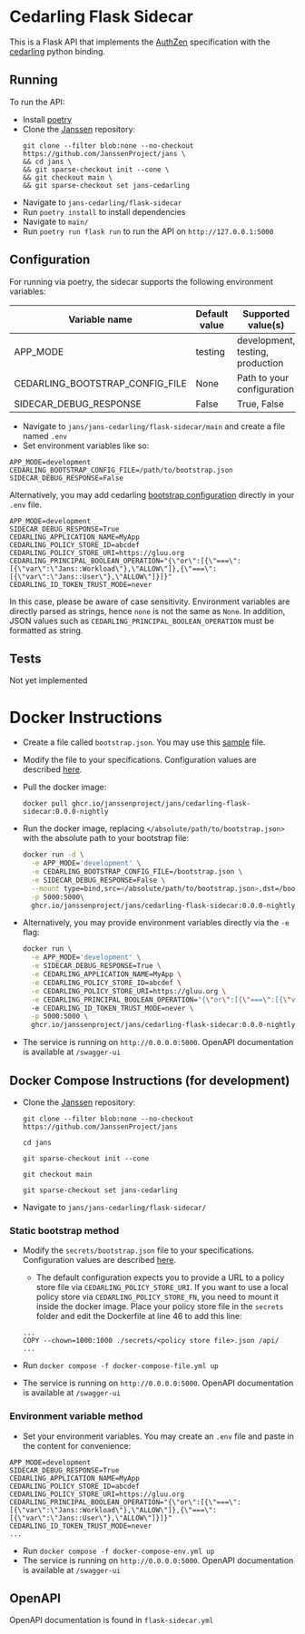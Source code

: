 # Cedarling Flask Sidecar

This is a Flask API that implements the [AuthZen](https://openid.github.io/authzen/) specification with the [cedarling](../) python binding.

## Running

To run the API:

- Install [poetry](https://python-poetry.org/docs/#installation)
- Clone the [Janssen](https://github.com/JanssenProject/jans) repository:
  ```
  git clone --filter blob:none --no-checkout https://github.com/JanssenProject/jans \
  && cd jans \
  && git sparse-checkout init --cone \
  && git checkout main \
  && git sparse-checkout set jans-cedarling
  ```
- Navigate to `jans-cedarling/flask-sidecar`
- Run `poetry install` to install dependencies
- Navigate to `main/`
- Run `poetry run flask run` to run the API on `http://127.0.0.1:5000`

## Configuration

For running via poetry, the sidecar supports the following environment variables:

| Variable name                   | Default value | Supported value(s)               |
| ------------------------------- | ------------- | -------------------------------- |
| APP_MODE                        | testing       | development, testing, production |
| CEDARLING_BOOTSTRAP_CONFIG_FILE | None          | Path to your configuration       |
| SIDECAR_DEBUG_RESPONSE          | False         | True, False                      |

- Navigate to `jans/jans-cedarling/flask-sidecar/main` and create a file named `.env`
- Set environment variables like so:

```
APP_MODE=development
CEDARLING_BOOTSTRAP_CONFIG_FILE=/path/to/bootstrap.json
SIDECAR_DEBUG_RESPONSE=False
```

Alternatively, you may add cedarling [bootstrap configuration](../docs/cedarling/cedarling-properties.md) directly in your `.env` file.

```
APP_MODE=development
SIDECAR_DEBUG_RESPONSE=True
CEDARLING_APPLICATION_NAME=MyApp
CEDARLING_POLICY_STORE_ID=abcdef
CEDARLING_POLICY_STORE_URI=https://gluu.org
CEDARLING_PRINCIPAL_BOOLEAN_OPERATION="{\"or\":[{\"===\":[{\"var\":\"Jans::Workload\"},\"ALLOW\"]},{\"===\":[{\"var\":\"Jans::User\"},\"ALLOW\"]}]}"
CEDARLING_ID_TOKEN_TRUST_MODE=never
```

In this case, please be aware of case sensitivity. Environment variables are directly parsed as strings, hence `none` is not the same as `None`. In addition, JSON values such as `CEDARLING_PRINCIPAL_BOOLEAN_OPERATION` must be formatted as string.

## Tests

Not yet implemented

# Docker Instructions

- Create a file called `bootstrap.json`. You may use this [sample](https://github.com/JanssenProject/jans/blob/main/jans-cedarling/flask-sidecar/secrets/bootstrap.json) file.
- Modify the file to your specifications. Configuration values are described [here](https://docs.jans.io/head/cedarling/cedarling-properties/).
- Pull the docker image:
  ```
  docker pull ghcr.io/janssenproject/jans/cedarling-flask-sidecar:0.0.0-nightly
  ```
- Run the docker image, replacing `</absolute/path/to/bootstrap.json>` with the absolute path to your bootstrap file:

  ```bash
  docker run -d \
  	-e APP_MODE='development' \
  	-e CEDARLING_BOOTSTRAP_CONFIG_FILE=/bootstrap.json \
  	-e SIDECAR_DEBUG_RESPONSE=False \
  	--mount type=bind,src=</absolute/path/to/bootstrap.json>,dst=/bootstrap.json \
  	-p 5000:5000\
  	ghcr.io/janssenproject/jans/cedarling-flask-sidecar:0.0.0-nightly
  ```

- Alternatively, you may provide environment variables directly via the `-e` flag:
  ```bash
  docker run \
  	-e APP_MODE='development' \
  	-e SIDECAR_DEBUG_RESPONSE=True \
  	-e CEDARLING_APPLICATION_NAME=MyApp \
  	-e CEDARLING_POLICY_STORE_ID=abcdef \
  	-e CEDARLING_POLICY_STORE_URI=https://gluu.org \
  	-e CEDARLING_PRINCIPAL_BOOLEAN_OPERATION="{\"or\":[{\"===\":[{\"var\":\"Jans::Workload\"},\"ALLOW\"]},{\"===\":[{\"var\":\"Jans::User\"},\"ALLOW\"]}]}"
  	-e CEDARLING_ID_TOKEN_TRUST_MODE=never \
  	-p 5000:5000 \
  	ghcr.io/janssenproject/jans/cedarling-flask-sidecar:0.0.0-nightly
  ```
- The service is running on `http://0.0.0.0:5000`. OpenAPI documentation is available at `/swagger-ui`

## Docker Compose Instructions (for development)

- Clone the [Janssen](https://github.com/JanssenProject/jans) repository:

  ```
  git clone --filter blob:none --no-checkout https://github.com/JanssenProject/jans
  ```

  ```
  cd jans
  ```

  ```
  git sparse-checkout init --cone
  ```

  ```
  git checkout main
  ```

  ```
  git sparse-checkout set jans-cedarling
  ```

- Navigate to `jans/jans-cedarling/flask-sidecar/`

### Static bootstrap method

- Modify the `secrets/bootstrap.json` file to your specifications. Configuration values are described [here](../docs/cedarling/cedarling-properties.md).

  - The default configuration expects you to provide a URL to a policy store file via `CEDARLING_POLICY_STORE_URI`. If you want to use a local policy store via `CEDARLING_POLICY_STORE_FN`, you need to mount it inside the docker image. Place your policy store file in the `secrets` folder and edit the Dockerfile at line 46 to add this line:

  ```
  ...
  COPY --chown=1000:1000 ./secrets/<policy store file>.json /api/
  ...
  ```

- Run `docker compose -f docker-compose-file.yml up`
- The service is running on `http://0.0.0.0:5000`. OpenAPI documentation is available at `/swagger-ui`

### Environment variable method

- Set your environment variables. You may create an `.env` file and paste in the content for convenience:

```
APP_MODE=development
SIDECAR_DEBUG_RESPONSE=True
CEDARLING_APPLICATION_NAME=MyApp
CEDARLING_POLICY_STORE_ID=abcdef
CEDARLING_POLICY_STORE_URI=https://gluu.org
CEDARLING_PRINCIPAL_BOOLEAN_OPERATION="{\"or\":[{\"===\":[{\"var\":\"Jans::Workload\"},\"ALLOW\"]},{\"===\":[{\"var\":\"Jans::User\"},\"ALLOW\"]}]}"
CEDARLING_ID_TOKEN_TRUST_MODE=never
...
```

- Run `docker compose -f docker-compose-env.yml up`
- The service is running on `http://0.0.0.0:5000`. OpenAPI documentation is available at `/swagger-ui`

## OpenAPI

OpenAPI documentation is found in `flask-sidecar.yml`
